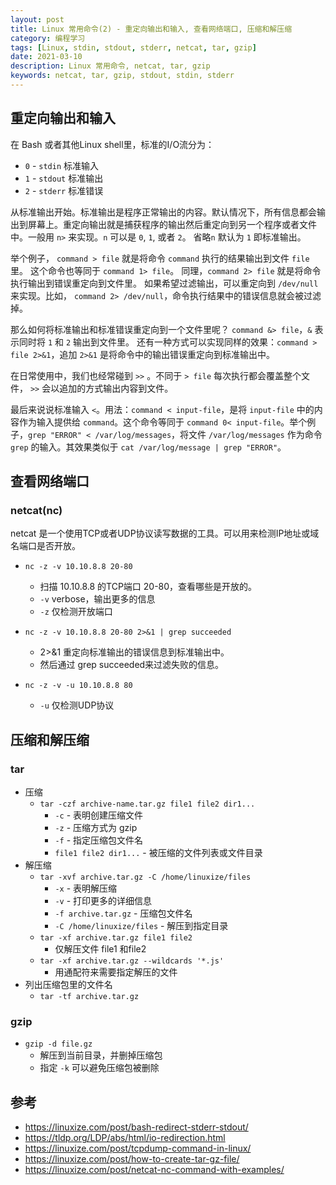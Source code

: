 ```yaml
---
layout: post
title: Linux 常用命令(2) - 重定向输出和输入, 查看网络端口, 压缩和解压缩
category: 编程学习
tags: [Linux, stdin, stdout, stderr, netcat, tar, gzip]
date: 2021-03-10
description: Linux 常用命令, netcat, tar, gzip
keywords: netcat, tar, gzip, stdout, stdin, stderr
---
```


## 重定向输出和输入

在 Bash 或者其他Linux shell里，标准的I/O流分为：

* `0` - `stdin` 标准输入
* `1` - `stdout` 标准输出
* `2` - `stderr` 标准错误

从标准输出开始。标准输出是程序正常输出的内容。默认情况下，所有信息都会输出到屏幕上。重定向输出就是捕获程序的输出然后重定向到另一个程序或者文件中。一般用 `n>` 来实现。`n` 可以是 `0`, `1`, 或者 `2`。 省略`n` 默认为 `1` 即标准输出。

举个例子， `command > file` 就是将命令 `command` 执行的结果输出到文件 `file` 里。 这个命令也等同于 `command 1> file`。 同理，`command 2> file` 就是将命令执行输出到错误重定向到文件里。 如果希望过滤输出，可以重定向到 `/dev/null` 来实现。比如， `command 2> /dev/null`，命令执行结果中的错误信息就会被过滤掉。

那么如何将标准输出和标准错误重定向到一个文件里呢？ `command &> file`，`&` 表示同时将 `1` 和 `2` 输出到文件里。 还有一种方式可以实现同样的效果：`command > file 2>&1`，追加 `2>&1` 是将命令中的输出错误重定向到标准输出中。

在日常使用中，我们也经常碰到 `>>` 。不同于 `> file` 每次执行都会覆盖整个文件， `>>` 会以追加的方式输出内容到文件。

最后来说说标准输入 `<`。用法：`command < input-file`，是将 `input-file` 中的内容作为输入提供给 `command`。这个命令等同于 `command 0< input-file`。举个例子，`grep "ERROR" < /var/log/messages`，将文件 `/var/log/messages` 作为命令 `grep` 的输入。其效果类似于 `cat /var/log/message | grep "ERROR"`。

## 查看网络端口

### netcat(nc)

netcat 是一个使用TCP或者UDP协议读写数据的工具。可以用来检测IP地址或域名端口是否开放。

* `nc -z -v 10.10.8.8 20-80`
    * 扫描 10.10.8.8 的TCP端口 20-80，查看哪些是开放的。
    * `-v` verbose，输出更多的信息
    * `-z` 仅检测开放端口
* `nc -z -v 10.10.8.8 20-80 2>&1 | grep succeeded`
    * 2>&1 重定向标准输出的错误信息到标准输出中。
    * 然后通过 grep succeeded来过滤失败的信息。

* `nc -z -v -u 10.10.8.8 80`
    * `-u` 仅检测UDP协议

## 压缩和解压缩

### tar

* 压缩
    * `tar -czf archive-name.tar.gz file1 file2 dir1...`
        * `-c` - 表明创建压缩文件
        * `-z` - 压缩方式为 gzip
        * `-f` - 指定压缩包文件名
        * `file1 file2 dir1...` - 被压缩的文件列表或文件目录
* 解压缩
    * `tar -xvf archive.tar.gz -C /home/linuxize/files`
        * `-x` - 表明解压缩
        * `-v` - 打印更多的详细信息
        * `-f archive.tar.gz` - 压缩包文件名
        * `-C /home/linuxize/files` - 解压到指定目录
    * `tar -xf archive.tar.gz file1 file2`
        * 仅解压文件 file1 和file2
    * `tar -xf archive.tar.gz --wildcards '*.js'`
        * 用通配符来需要指定解压的文件
* 列出压缩包里的文件名
    * `tar -tf archive.tar.gz`

### gzip

* `gzip -d file.gz`
    * 解压到当前目录，并删掉压缩包
    * 指定 `-k` 可以避免压缩包被删除

## 参考

* https://linuxize.com/post/bash-redirect-stderr-stdout/
* https://tldp.org/LDP/abs/html/io-redirection.html
* https://linuxize.com/post/tcpdump-command-in-linux/
* https://linuxize.com/post/how-to-create-tar-gz-file/
* https://linuxize.com/post/netcat-nc-command-with-examples/
